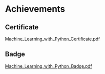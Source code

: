 

# Achievements
## Certificate
[Machine_Learning_with_Python_Certificate.pdf](https://prod-files-secure.s3.us-west-2.amazonaws.com/03e82b26-cccb-4906-bb56-adabcbdc0655/0f35a87e-0c16-48ac-af62-4e4cc34c6a19/Machine_Learning_with_Python_Certificate.pdf?X-Amz-Algorithm=AWS4-HMAC-SHA256&X-Amz-Content-Sha256=UNSIGNED-PAYLOAD&X-Amz-Credential=ASIAZI2LB4666LFUTIZP%2F20250203%2Fus-west-2%2Fs3%2Faws4_request&X-Amz-Date=20250203T122914Z&X-Amz-Expires=3600&X-Amz-Security-Token=IQoJb3JpZ2luX2VjEPz%2F%2F%2F%2F%2F%2F%2F%2F%2F%2FwEaCXVzLXdlc3QtMiJIMEYCIQCh28v7Y3U4InTEdMW115SPTQXccKryR4EzqVLb0%2B7a8AIhALO7nHenXy5%2FAMV%2Bt64EW5Pc3EQJaeGYSREJ1t%2FM2dvGKv8DCBUQABoMNjM3NDIzMTgzODA1IgyrXz4faPn%2F6wiNVIIq3AN8qTK7R%2Fs1DR%2BGbsQ%2FrqFIwhK23aaBvsM9y90fFopgzJ2CT5I5Tb%2FP18eqGhnQbbRQ8vcxEwBF3jMcy81HXKKKe1QpMUt56RQnemt81LgMuuVKx3Ed9khDvkk%2FEnODNYqOSWlCovhOQ%2BmXIoSytrQvY2pvcXbrx5NRtdU3XtLutt1qkeWLlGJwcjwztCezCk9WbyCcKGh%2FgVXcm0U9QJbttzoPV6dqtO4dsTyD1o%2Bv%2Bkcm8zw%2FijaHmNOugi0b4mmJ6fYkJrWntyjGuo7DbhTXBnqhjVmjDvcKU8Pq1IRSB3Q%2BDjBuAWh8ysqSICSDco%2BQpSy2Kj6px5LZWlAUH5aZWHxJt1j416i9CVUanit0t%2BvMARFujY3mgHx9sxEhKzvCQ2CjEGwRFWMGdxl367TekcsX4iHBUsRwVDIJ4ijGd346AbCQn2blTSjXouNq%2Bs8%2B6Y1fWt3ZD5gJCxjO3uz7ccGxrDDusSqclCtOb9eOM7Wa9wsEWouLbML9TBn1f7HzH%2F7hHJAgIjhU9I0t5%2BpLzlOIhay3A5rmUCgyaVeEZ0VHt7wR7bQ%2F8JUwS%2BTunBSI8zdpkUgs5gwJId%2FgavcRkbEUJ8CLY67dWakVkVTdJ%2BRwK8KVcPU36gg96zCB04K9BjqkAWJtFGZ4Ov3%2FAPtztbtiAyu0kaT%2BGRcV2bYOuX%2B5vG4p96uYrfu5OHS4MPXm4EavUTWsvNL4cENjcafyPnEBbXloIkO%2F%2FslqLiJX86VuTF2ien4EJf9INcl9%2FVw6yORRMb%2FMCBJ1X35vZz8SzMIUqfq1rfz0eE9GZm1cDrSFX913dlo1ZUT3cj6OdNwBs0AwwWztTCDBu%2B9whRk99TxQe%2BLVTKr%2F&X-Amz-Signature=4b2b5bb6fd76c3a0cbf5087eb529ed9f1c4dc1aa5521bdf6ccef836e0d99b069&X-Amz-SignedHeaders=host&x-id=GetObject)
## Badge
[Machine_Learning_with_Python_Badge.pdf](https://prod-files-secure.s3.us-west-2.amazonaws.com/03e82b26-cccb-4906-bb56-adabcbdc0655/ff622a22-73d6-44e3-9c7b-e89a8e61b7aa/Machine_Learning_with_Python_Badge.pdf?X-Amz-Algorithm=AWS4-HMAC-SHA256&X-Amz-Content-Sha256=UNSIGNED-PAYLOAD&X-Amz-Credential=ASIAZI2LB4666LFUTIZP%2F20250203%2Fus-west-2%2Fs3%2Faws4_request&X-Amz-Date=20250203T122914Z&X-Amz-Expires=3600&X-Amz-Security-Token=IQoJb3JpZ2luX2VjEPz%2F%2F%2F%2F%2F%2F%2F%2F%2F%2FwEaCXVzLXdlc3QtMiJIMEYCIQCh28v7Y3U4InTEdMW115SPTQXccKryR4EzqVLb0%2B7a8AIhALO7nHenXy5%2FAMV%2Bt64EW5Pc3EQJaeGYSREJ1t%2FM2dvGKv8DCBUQABoMNjM3NDIzMTgzODA1IgyrXz4faPn%2F6wiNVIIq3AN8qTK7R%2Fs1DR%2BGbsQ%2FrqFIwhK23aaBvsM9y90fFopgzJ2CT5I5Tb%2FP18eqGhnQbbRQ8vcxEwBF3jMcy81HXKKKe1QpMUt56RQnemt81LgMuuVKx3Ed9khDvkk%2FEnODNYqOSWlCovhOQ%2BmXIoSytrQvY2pvcXbrx5NRtdU3XtLutt1qkeWLlGJwcjwztCezCk9WbyCcKGh%2FgVXcm0U9QJbttzoPV6dqtO4dsTyD1o%2Bv%2Bkcm8zw%2FijaHmNOugi0b4mmJ6fYkJrWntyjGuo7DbhTXBnqhjVmjDvcKU8Pq1IRSB3Q%2BDjBuAWh8ysqSICSDco%2BQpSy2Kj6px5LZWlAUH5aZWHxJt1j416i9CVUanit0t%2BvMARFujY3mgHx9sxEhKzvCQ2CjEGwRFWMGdxl367TekcsX4iHBUsRwVDIJ4ijGd346AbCQn2blTSjXouNq%2Bs8%2B6Y1fWt3ZD5gJCxjO3uz7ccGxrDDusSqclCtOb9eOM7Wa9wsEWouLbML9TBn1f7HzH%2F7hHJAgIjhU9I0t5%2BpLzlOIhay3A5rmUCgyaVeEZ0VHt7wR7bQ%2F8JUwS%2BTunBSI8zdpkUgs5gwJId%2FgavcRkbEUJ8CLY67dWakVkVTdJ%2BRwK8KVcPU36gg96zCB04K9BjqkAWJtFGZ4Ov3%2FAPtztbtiAyu0kaT%2BGRcV2bYOuX%2B5vG4p96uYrfu5OHS4MPXm4EavUTWsvNL4cENjcafyPnEBbXloIkO%2F%2FslqLiJX86VuTF2ien4EJf9INcl9%2FVw6yORRMb%2FMCBJ1X35vZz8SzMIUqfq1rfz0eE9GZm1cDrSFX913dlo1ZUT3cj6OdNwBs0AwwWztTCDBu%2B9whRk99TxQe%2BLVTKr%2F&X-Amz-Signature=ad0eea6a93ec4fbba3d235661652ed346bf484cddbc7fa70e99a3489db6f8d17&X-Amz-SignedHeaders=host&x-id=GetObject)